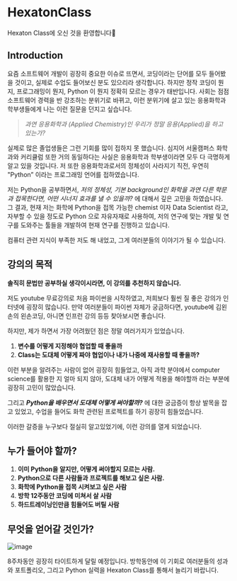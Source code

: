 # HexatonClass

Hexaton Class에 오신 것을 환영합니다🙂

## Introduction

요즘 소프트웨어 개발이 굉장히 중요한 이슈로 뜨면서, 코딩이라는 단어를 모두 들어봤을 것이고, 실제로 수업도 들어보신 분도 있으리라 생각합니다. 하지만 정작 코딩이 뭔지, 프로그래밍이 뭔지, Python 이 뭔지 정확히 모르는 경우가 태반입니다. 사회는 점점 소프트웨어 경력을 반 강조하는 분위기로 바뀌고, 이런 분위기에 살고 있는 응용화학과 학부생들에게 나는 이런 질문을 던지고 싶습니다.

> *과연 응용화학과 (Applied Chemistry)인 우리가 정말 응용(Applied)을 하고 있는가?*

실제로 많은 졸업생들은 그런 기회를 많이 접하지 못 했습니다. 심지어 서울캠퍼스 화학과와 커리큘럼 또한 거의 동일하다는 사실은 응용화학과 학부생이라면 모두 다 극명하게 알고 있을 것입니다. 저 또한 응용화학과로서의 정체성이 사라지기 직전, 우연히 "Python” 이라는 프로그래밍 언어를 접하였습니다.

저는 Python을 공부하면서, *저의 정체성, 기본 background인 화학을 과연 다른 학문과 접목한다면, 어떤 시너지 효과를 낼 수 있을까?* 에 대해서 깊은 고민을 하였습니다. 그 결과, 현재 저는 화학에 Python을 접목 가능한 chemist 이자 Data Scientist 라고, 자부할 수 있을 정도로 Python 으로 자유자재로 사용하여, 저의 연구에 맞는 개발 및 연구를 도와주는 툴들을 개발하여 현재 연구를 진행하고 있습니다.

컴퓨터 관련 지식이 부족한 저도 해 내었고, 그게 여러분들의 이야기가 될 수 있습니다.

## 강의의 목적

**솔직히 문법만 공부하실 생각이시라면, 이 강의를 추천하지 않습니다.** 

저도 youtube 무료강의로 처음 파이썬을 시작하였고, 저희보다 훨씬 질 좋은 강의가 인터넷에 굉장히 많습니다. 만약 여러분들이 파이썬 자체가 궁금하다면, youtube에 김왼손의 왼손코딩, 아니면 인프런 강의 등등 찾아보시면 좋습니다.

하지만, 제가 하면서 가장 어려웠던 점은 정말 여러가지가 있었습니다.

1. **변수를 어떻게 지정해야 협업할 때 좋을까**
2. **Class는 도대체 어떻게 짜야 협업이나 내가 나중에 재사용할 때 좋을까?**

이런 부분을 알려주는 사람이 없어 굉장히 힘들었고, 아직 과학 분야에서 computer science를 활용한 지 얼마 되지 않아, 도대체 내가 어떻게 적용을 해야할까 라는 부분에 굉장히 고민이 많았습니다.

그리고 ***Python을 배우면서 도대체 어떻게 써야할까?*** 에 대한 궁금증이 항상 발목을 잡고 있었고, 수업을 들어도 화학 관련된 프로젝트를 하기 굉장히 힘들었습니다.

이러한 갈증을 누구보다 절실히 알고있었기에, 이런 강의를 열게 되었습니다.

## 누가 들어야 할까?

1. **이미 Python을 알지만, 어떻게 써야할지 모르는 사람.**
2. **Python으로 다른 사람들과 프로젝트를 해보고 싶은 사람.**
3. **화학에 Python을 접목 시켜보고 싶은 사람**
4. **방학 12주동안 코딩에 미쳐서 살 사람**
5. **하드트레이닝인만큼 힘들어도 버틸 사람**

## 무엇을 얻어갈 것인가?

![image](https://s3.us-west-2.amazonaws.com/secure.notion-static.com/9bbce397-a7c3-496d-bd1f-0fefd6bc2d2a/Untitled.png?X-Amz-Algorithm=AWS4-HMAC-SHA256&X-Amz-Credential=AKIAT73L2G45O3KS52Y5%2F20201227%2Fus-west-2%2Fs3%2Faws4_request&X-Amz-Date=20201227T034811Z&X-Amz-Expires=86400&X-Amz-Signature=98148614c9c4aae3c5dae5be1d55ede2f3ff3d14802dd18408b3a8326cba1993&X-Amz-SignedHeaders=host&response-content-disposition=filename%20%3D%22Untitled.png%22)

8주차동안 굉장히 타이트하게 달릴 예정입니다. 방학동안에 이 기회로 여러분들의 성과와 포트폴리오, 그리고 Python 실력을 Hexaton Class를 통해서 늘리기 바랍니다.